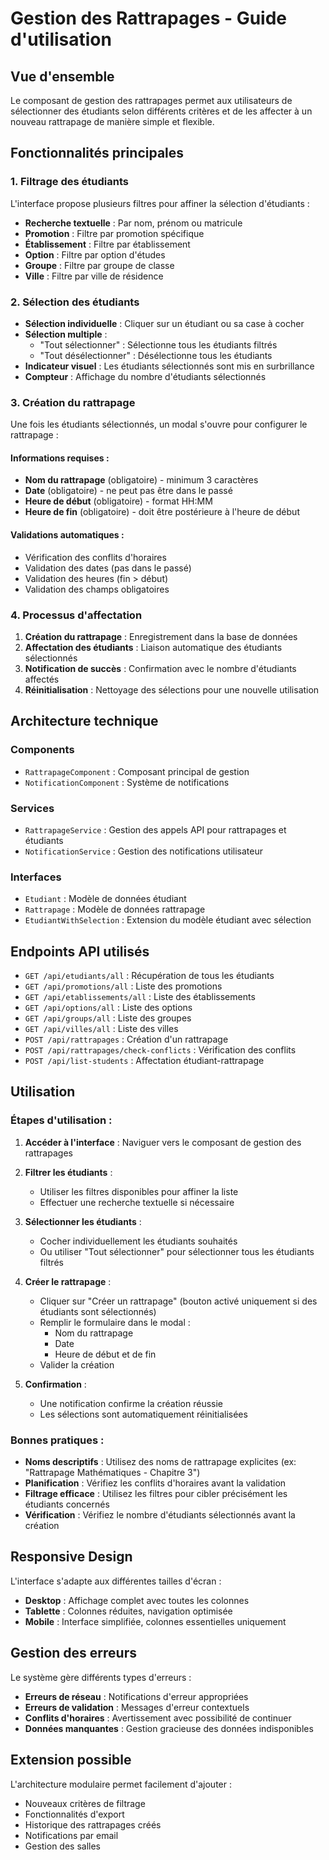 # Gestion des Rattrapages - Guide d'utilisation

## Vue d'ensemble

Le composant de gestion des rattrapages permet aux utilisateurs de sélectionner des étudiants selon différents critères et de les affecter à un nouveau rattrapage de manière simple et flexible.

## Fonctionnalités principales

### 1. Filtrage des étudiants

L'interface propose plusieurs filtres pour affiner la sélection d'étudiants :

- **Recherche textuelle** : Par nom, prénom ou matricule
- **Promotion** : Filtre par promotion spécifique
- **Établissement** : Filtre par établissement
- **Option** : Filtre par option d'études
- **Groupe** : Filtre par groupe de classe
- **Ville** : Filtre par ville de résidence

### 2. Sélection des étudiants

- **Sélection individuelle** : Cliquer sur un étudiant ou sa case à cocher
- **Sélection multiple** : 
  - "Tout sélectionner" : Sélectionne tous les étudiants filtrés
  - "Tout désélectionner" : Désélectionne tous les étudiants
- **Indicateur visuel** : Les étudiants sélectionnés sont mis en surbrillance
- **Compteur** : Affichage du nombre d'étudiants sélectionnés

### 3. Création du rattrapage

Une fois les étudiants sélectionnés, un modal s'ouvre pour configurer le rattrapage :

#### Informations requises :
- **Nom du rattrapage** (obligatoire) - minimum 3 caractères
- **Date** (obligatoire) - ne peut pas être dans le passé
- **Heure de début** (obligatoire) - format HH:MM
- **Heure de fin** (obligatoire) - doit être postérieure à l'heure de début

#### Validations automatiques :
- Vérification des conflits d'horaires
- Validation des dates (pas dans le passé)
- Validation des heures (fin > début)
- Validation des champs obligatoires

### 4. Processus d'affectation

1. **Création du rattrapage** : Enregistrement dans la base de données
2. **Affectation des étudiants** : Liaison automatique des étudiants sélectionnés
3. **Notification de succès** : Confirmation avec le nombre d'étudiants affectés
4. **Réinitialisation** : Nettoyage des sélections pour une nouvelle utilisation

## Architecture technique

### Components
- `RattrapageComponent` : Composant principal de gestion
- `NotificationComponent` : Système de notifications

### Services
- `RattrapageService` : Gestion des appels API pour rattrapages et étudiants
- `NotificationService` : Gestion des notifications utilisateur

### Interfaces
- `Etudiant` : Modèle de données étudiant
- `Rattrapage` : Modèle de données rattrapage
- `EtudiantWithSelection` : Extension du modèle étudiant avec sélection

## Endpoints API utilisés

- `GET /api/etudiants/all` : Récupération de tous les étudiants
- `GET /api/promotions/all` : Liste des promotions
- `GET /api/etablissements/all` : Liste des établissements
- `GET /api/options/all` : Liste des options
- `GET /api/groups/all` : Liste des groupes
- `GET /api/villes/all` : Liste des villes
- `POST /api/rattrapages` : Création d'un rattrapage
- `POST /api/rattrapages/check-conflicts` : Vérification des conflits
- `POST /api/list-students` : Affectation étudiant-rattrapage

## Utilisation

### Étapes d'utilisation :

1. **Accéder à l'interface** : Naviguer vers le composant de gestion des rattrapages

2. **Filtrer les étudiants** :
   - Utiliser les filtres disponibles pour affiner la liste
   - Effectuer une recherche textuelle si nécessaire

3. **Sélectionner les étudiants** :
   - Cocher individuellement les étudiants souhaités
   - Ou utiliser "Tout sélectionner" pour sélectionner tous les étudiants filtrés

4. **Créer le rattrapage** :
   - Cliquer sur "Créer un rattrapage" (bouton activé uniquement si des étudiants sont sélectionnés)
   - Remplir le formulaire dans le modal :
     - Nom du rattrapage
     - Date
     - Heure de début et de fin
   - Valider la création

5. **Confirmation** :
   - Une notification confirme la création réussie
   - Les sélections sont automatiquement réinitialisées

### Bonnes pratiques :

- **Noms descriptifs** : Utilisez des noms de rattrapage explicites (ex: "Rattrapage Mathématiques - Chapitre 3")
- **Planification** : Vérifiez les conflits d'horaires avant la validation
- **Filtrage efficace** : Utilisez les filtres pour cibler précisément les étudiants concernés
- **Vérification** : Vérifiez le nombre d'étudiants sélectionnés avant la création

## Responsive Design

L'interface s'adapte aux différentes tailles d'écran :
- **Desktop** : Affichage complet avec toutes les colonnes
- **Tablette** : Colonnes réduites, navigation optimisée
- **Mobile** : Interface simplifiée, colonnes essentielles uniquement

## Gestion des erreurs

Le système gère différents types d'erreurs :
- **Erreurs de réseau** : Notifications d'erreur appropriées
- **Erreurs de validation** : Messages d'erreur contextuels
- **Conflits d'horaires** : Avertissement avec possibilité de continuer
- **Données manquantes** : Gestion gracieuse des données indisponibles

## Extension possible

L'architecture modulaire permet facilement d'ajouter :
- Nouveaux critères de filtrage
- Fonctionnalités d'export
- Historique des rattrapages créés
- Notifications par email
- Gestion des salles












